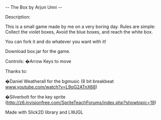 -- The Box by Arjun Unni --

Description:

This is a small game made by me on a very boring day. Rules are simple: Collect the violet boxes, Avoid the blue boxes, and reach the white box.
  
You can fork it and do whatever you want with it!
  
Download box.jar for the game.

Controls:
�Arrow Keys to move

Thanks to:

�Daniel Weatherall for the bgmusic (8 bit breakbeat www.youtube.com/watch?v=L9qG2ATnX68)

�Silverbolt for the key sprite (http://z6.invisionfree.com/SpriteTeachForums/index.php?showtopic=19)

Made with Slick2D library and LWJGL

